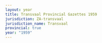 ```yaml
---
layout: year
title: Transvaal Provincial Gazettes 1959
jurisdiction: ZA-transvaal
jurisdiction_name: Transvaal
provincial: true
year: "1959"
---
```

